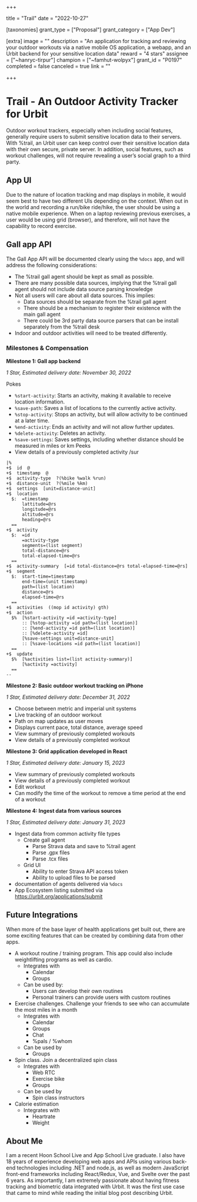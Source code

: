 +++

title = "Trail"
date = "2022-10-27"

[taxonomies]
grant_type = ["Proposal"]
grant_category = ["App Dev"]

[extra]
image = ""
description = "An application for tracking and reviewing your outdoor workouts via a native mobile OS application, a webapp, and an Urbit backend for your sensitive location data"
reward = "4 stars"
assignee = ["~hanryc-tirpur"]
champion = ["~famhut-wolpyx"]
grant_id = "P0197"
completed = false
canceled = true
link = ""

+++

# Trail - An Outdoor Activity Tracker for Urbit
Outdoor workout trackers, especially when including social features, generally require users to submit sensitive location data to their servers. With %trail, an Urbit user can keep control over their sensitive location data with their own secure, private server. In addition, social features, such as workout challenges, will not require revealing a user’s social graph to a third party.
## App UI
Due to the nature of location tracking and map displays in mobile, it would seem best to have two different UIs depending on the context.
When out in the world and recording a run/bike ride/hike, the user should be using a native mobile experience.
When on a laptop reviewing previous exercises, a user would be using grid (browser), and therefore, will not have the capability to record exercise.
## Gall app API
The Gall App API will be documented clearly using the `%docs` app, and will address the following considerations:
- The %trail gall agent should be kept as small as possible.
- There are many possible data sources, implying that the %trail gall agent should not include data source parsing knowledge
- Not all users will care about all data sources. This implies:
    - Data sources should be separate from the %trail gall agent
    - There should be a mechanism to register their existence with the main gall agent
    - There could be 3rd party data source parsers that can be install separately from the %trail desk
- Indoor and outdoor activities will need to be treated differently.

### Milestones & Compensation

**Milestone 1: Gall app backend**

*1 Star, Estimated delivery date: November 30, 2022*

Pokes
- `%start-activity`: Starts an activity, making it available to receive location information.
- `%save-path`: Saves a list of locations to the currently active activity.
- `%stop-activity`: Stops an activity, but will allow activity to be continued at a later time.
- `%end-activity`: Ends an activity and will not allow further updates.
- `%delete-activity`: Deletes an activity.
- `%save-settings`: Saves settings, including whether distance should be measured in miles or km
Peeks
- View details of a previously completed activity
/sur
```
|%
+$  id  @
+$  timestamp  @
+$  activity-type  ?(%bike %walk %run)
+$  distance-unit  ?(%mile %km)
+$  settings  [unit=distance-unit]
+$  location
  $:  =timestamp
      lattitude=@rs
      longitude=@rs
      altitude=@rs
      heading=@rs
  ==
+$  activity
  $:  =id
      =activity-type
      segments=(list segment)
      total-distance=@rs
      total-elapsed-time=@rs
  ==
+$  activity-summary  [=id total-distance=@rs total-elapsed-time=@rs]
+$  segment
  $:  start-time=timestamp
      end-time=(unit timestamp)
      path=(list location)
      distance=@rs
      elapsed-time=@rs
  ==
+$  activities  ((mop id activity) gth)
+$  action
  $%  [%start-activity =id =activity-type]
      :: [%stop-activity =id path=(list location)]
      :: [%end-activity =id path=(list location)]
      :: [%delete-activity =id]
      [%save-settings unit=distance-unit]
      :: [%save-locations =id path=(list location)]
  ==
+$  update
  $%  [%activities list=(list activity-summary)]
      [%activity =activity]
  ==
--
```

**Milestone 2: Basic outdoor workout tracking on iPhone**

*1 Star, Estimated delivery date: December 31, 2022*

- Choose between metric and imperial unit systems
- Live tracking of an outdoor workout
- Path on map updates as user moves
- Displays current pace, total distance, average speed
- View summary of previously completed workouts
- View details of a previously completed workout

**Milestone 3: Grid application developed in React**

*1 Star, Estimated delivery date: January 15, 2023*

- View summary of previously completed workouts
- View details of a previously completed workout
- Edit workout
- Can modify the time of the workout to remove a time period at the end of a workout

**Milestone 4: Ingest data from various sources**

*1 Star, Estimated delivery date: January 31, 2023*

- Ingest data from common activity file types
    - Create gall agent
        - Parse Strava data and save to %trail agent
        - Parse .gpx files
        - Parse .tcx files
    - Grid UI
        - Ability to enter Strava API access token
        - Ability to upload files to be parsed
- documentation of agents delivered via `%docs`
- App Ecosystem listing submitted via https://urbit.org/applications/submit

## Future Integrations
When more of the base layer of health applications get built out, there are some exciting features that can be created by combining data from other apps.
- A workout routine / training program. This app could also include weightlifting programs as well as cardio.
    - Integrates with 
        - Calendar
        - Groups
    - Can be used by:
        - Users can develop their own routines
        - Personal trainers can provide users with custom routines
- Exercise challenges. Challenge your friends to see who can accumulate the most miles in a month
    - Integrates with
        - Calendar
        - Groups
        - Chat
        - %pals / %whom
    - Can be used by
        - Groups
- Spin class. Join a decentralized spin class
    - Integrates with
        - Web RTC
        - Exercise bike
        - Groups
    - Can be used by
        - Spin class instructors
- Calorie estimation
    - Integrates with
        - Heartrate
        - Weight

## About Me
I am a recent Hoon School Live and App School Live graduate. I also have 18 years of experience developing web apps and APIs using various back-end technologies including .NET and node.js, as well as modern JavaScript front-end frameworks including React/Redux, Vue, and Svelte over the past 6 years.
As importantly, I am extremely passionate about having fitness tracking and biometric data integrated with Urbit. It was the first use case that came to mind while reading the initial blog post describing Urbit.


